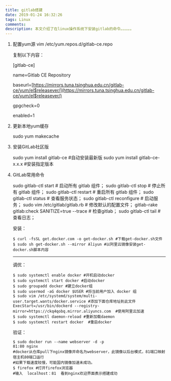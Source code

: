 ```yaml
---
title: gitlab搭建
date: 2019-01-24 16:32:26
tags: Linux
comments:
description: 本文介绍了在linux操作系统下安装gitlab的命令。。。。。。
---
```


1. 配置yum源
   vim /etc/yum.repos.d/gitlab-ce.repo

   复制以下内容：

    [gitlab-ce]

   name=Gitlab CE Repository

   baseurl=[https://mirrors.tuna.tsinghua.edu.cn/gitlab-ce/yum/el$releasever/](https://mirrors.tuna.tsinghua.edu.cn/gitlab-ce/yum/el$releasever/)

   gpgcheck=0

   enabled=1

2. 更新本地yum缓存

   sudo yum makecache

3. 安装GitLab社区版

   sudo yum install gitlab-ce        #自动安装最新版
   sudo yum install gitlab-ce-x.x.x    #安装指定版本

4. GitLab常用命令

   sudo gitlab-ctl start    # 启动所有 gitlab 组件；
   sudo gitlab-ctl stop        # 停止所有 gitlab 组件；
   sudo gitlab-ctl restart        # 重启所有 gitlab 组件；
   sudo gitlab-ctl status        # 查看服务状态；
   sudo gitlab-ctl reconfigure        # 启动服务；
   sudo vim /etc/gitlab/gitlab.rb        # 修改默认的配置文件；
   gitlab-rake gitlab:check SANITIZE=true --trace    # 检查gitlab；
   sudo gitlab-ctl tail        # 查看日志；

   安装：

   ```
   $ curl -fsSL get.docker.com -o get-docker.sh #下载get-docker.sh文件
   $ sudo sh get-docker.sh --mirror Aliyun #以阿里云镜像安装get-docker.sh脚本内容
   ```

   ------

   调优：

   ```
   $ sudo systemctl enable docker #开机启动docker
   $ sudo systemctl start docker #启动docker
   $ sudo groupadd docker #建立docker组
   $ sudo usermod -aG docker $USER #将当前用户加入 docker 组
   $ sudo vim /etc/systemd/system/multi-user.target.wants/docker.service #添加下面仓库地址到此文件
   ExecStart=/usr/bin/dockerd --registry-mirror=https://ckq4qobq.mirror.aliyuncs.com  #使用阿里云加速
   $ sudo systemctl daemon-reload #重新加载daemon
   $ sudo systemctl restart docker  #重启docker
   ```

   验证：

   ```shell
   $ sudo docker run --name webserver -d -p
   81:80 nginx 
   #docker从仓库pull下nginx镜像并命名为webserver，此镜像以后台模式，81端口映射宿主机80端口运行
   #如果下载速度较慢，可能国内镜像加速未成功。
   $ firefox #打开firefox浏览器
   #输入  localhost：81  看到nginx欢迎界面表示搭建成功
   ```